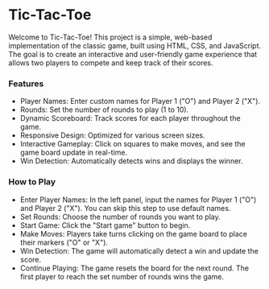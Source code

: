 # Tic-Tac-Toe

Welcome to Tic-Tac-Toe! This project is a simple, web-based implementation of the classic game, built using HTML, CSS, and JavaScript. The goal is to create an interactive and user-friendly game experience that allows two players to compete and keep track of their scores.


### Features
- Player Names: Enter custom names for Player 1 ("O") and Player 2 ("X").
- Rounds: Set the number of rounds to play (1 to 10).
- Dynamic Scoreboard: Track scores for each player throughout the game.
- Responsive Design: Optimized for various screen sizes.
- Interactive Gameplay: Click on squares to make moves, and see the game board update in real-time.
- Win Detection: Automatically detects wins and displays the winner.


### How to Play
- Enter Player Names: In the left panel, input the names for Player 1 ("O") and Player 2 ("X"). You can skip this step to use default names.
- Set Rounds: Choose the number of rounds you want to play.
- Start Game: Click the "Start game" button to begin.
- Make Moves: Players take turns clicking on the game board to place their markers ("O" or "X").
- Win Detection: The game will automatically detect a win and update the score.
- Continue Playing: The game resets the board for the next round. The first player to reach the set number of rounds wins the game.

